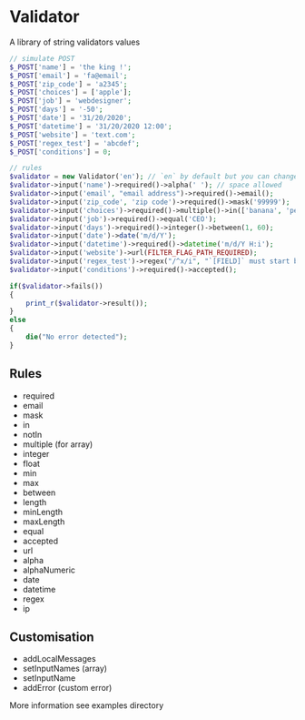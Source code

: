 # Validator
A library of string validators values

```php
// simulate POST
$_POST['name'] = 'the king !';
$_POST['email'] = 'fa@email';
$_POST['zip_code'] = 'a2345';
$_POST['choices'] = ['apple'];
$_POST['job'] = 'webdesigner';
$_POST['days'] = '-50';
$_POST['date'] = '31/20/2020';
$_POST['datetime'] = '31/20/2020 12:00';
$_POST['website'] = 'text.com';
$_POST['regex_test'] = 'abcdef';
$_POST['conditions'] = 0;

// rules
$validator = new Validator('en'); // `en` by default but you can change it
$validator->input('name')->required()->alpha(' '); // space allowed
$validator->input('email', "email address")->required()->email();
$validator->input('zip_code', 'zip code')->required()->mask('99999');
$validator->input('choices')->required()->multiple()->in(['banana', 'pear'])->minLength(2);
$validator->input('job')->required()->equal('CEO');
$validator->input('days')->required()->integer()->between(1, 60);
$validator->input('date')->date('m/d/Y');
$validator->input('datetime')->required()->datetime('m/d/Y H:i');
$validator->input('website')->url(FILTER_FLAG_PATH_REQUIRED);
$validator->input('regex_test')->regex("/^x/i", "`[FIELD]` must start by x");
$validator->input('conditions')->required()->accepted();

if($validator->fails())
{
	print_r($validator->result());
}
else
{
	die("No error detected");
}
```

## Rules

* required
* email
* mask
* in
* notIn
* multiple (for array)
* integer
* float
* min
* max
* between
* length
* minLength
* maxLength
* equal
* accepted
* url
* alpha
* alphaNumeric
* date
* datetime
* regex
* ip

## Customisation

* addLocalMessages
* setInputNames (array)
* setInputName
* addError (custom error)


More information see examples directory




